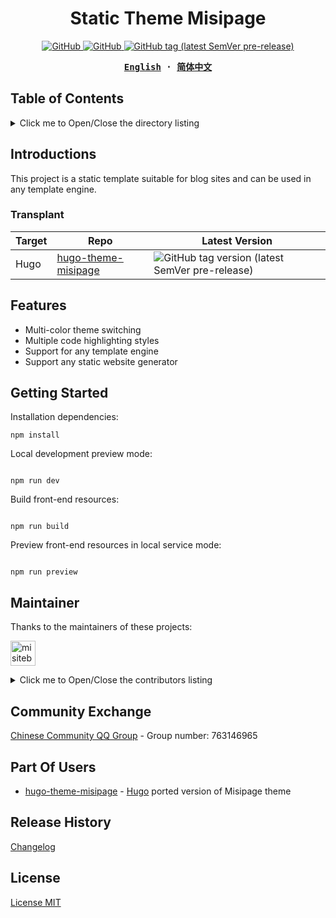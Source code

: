 <h1 align="center">Static Theme Misipage</h1>

<p align="center">
  <a href="./LICENSE">
    <img alt="GitHub" src="https://img.shields.io/github/license/misitebao/static-theme-misipage"/>
  </a>
  <a href="https://github.com/misitebao/yakia">
    <img
      alt="GitHub"
      src="https://cdn.jsdelivr.net/gh/misitebao/yakia@main/assets/badge_flat.svg"
    />
  </a>
  <a href="https://github.com/misitebao/static-theme-misipage">
    <img alt="GitHub tag (latest SemVer pre-release)" src="https://img.shields.io/github/v/tag/misitebao/static-theme-misipage?include_prereleases&label=version"/>
  </a>
</p>

<div align="center">
<strong>
<samp>

[English](README.md) · [简体中文](README.zh-Hans.md)

</samp>
</strong>
</div>

## Table of Contents

<details>
  <summary>Click me to Open/Close the directory listing</summary>

- [Table of Contents](#table-of-contents)
- [Introductions](#introductions)
  - [Official Website](#official-website)
  - [Background](#background)
  - [Transplant](#transplant)
- [Graphic Demo](#graphic-demo)
- [Features](#features)
- [Architecture](#architecture)
- [Getting Started](#getting-started)
- [Maintainer](#maintainer)
- [Contributors](#contributors)
- [Community Exchange](#community-exchange)
- [Part Of Users](#part-of-users)
- [Release History](#release-history)
- [Donators](#donators)
- [Sponsors](#sponsors)
- [Special Thanks](#special-thanks)
- [License](#license)

</details>

## Introductions

This project is a static template suitable for blog sites and can be used in any template engine.

<!-- ### Official Website -->

<!-- Fill in the official website address of your project here, including homepage, documentation, etc. -->

<!-- ### Background -->

<!-- Fill in the project creation background here -->

### Transplant

| Target | Repo                                                                    | Latest Version                                                                                                                                         |
| ------ | ----------------------------------------------------------------------- | ------------------------------------------------------------------------------------------------------------------------------------------------------ |
| Hugo   | [hugo-theme-misipage](https://github.com/misitebao/hugo-theme-misipage) | ![GitHub tag version (latest SemVer pre-release)](https://img.shields.io/github/v/tag/misitebao/hugo-theme-misipage?include_prereleases&label=version) |

<!-- ## Graphic Demo -->

<!-- Place the demo of your project here, which can be a specific visit address, picture screenshot, Gif or video, etc. -->

## Features

<!-- Fill in the features of your project here, usually a list. -->

- Multi-color theme switching
- Multiple code highlighting styles
- Support for any template engine
- Support any static website generator

<!-- ## Architecture -->

<!-- Fill in your project architecture diagram or description here, and you can place the project directory description -->

## Getting Started

Installation dependencies:

```shell
npm install
```

Local development preview mode:

```shell

npm run dev
```

Build front-end resources:

```shell

npm run build
```

Preview front-end resources in local service mode:

```shell

npm run preview
```

<!-- Write the detailed instructions for the project here, and tell users how to use your project. -->

## Maintainer

<!-- Fill in the relevant information of the project author here -->

Thanks to the maintainers of these projects:

<a href="https://github.com/misitebao"><img src="https://github.com/misitebao.png" width="40" height="40" alt="misitebao" title="misitebao"/></a>

<details>
  <summary>Click me to Open/Close the contributors listing</summary>

- [Misitebao](https://github.com/misitebao) - Project author, full stack engineer.

</details>

<!-- ## Contributors -->

<!-- Fill in the list of contributors to the project here, usually a list, of course, you can also use pictures instead. -->

## Community Exchange

<!-- Fill in the online and offline communication address of the project here, which can be an instant messaging group, a community, or a discussion group, etc. -->

<a target="_blank" href="https://qm.qq.com/cgi-bin/qm/qr?k=dBpHFuSL9wRZ7KSk84iRi780ScsOehhB&jump_from=webapi">Chinese Community QQ Group</a> - Group number: 763146965

## Part Of Users

<!-- Fill in the user list of the project here, and tell visitors which users are using your project. -->

- [hugo-theme-misipage](https://github.com/misitebao/hugo-theme-misipage) - [Hugo](https://github.com/gohugoio/hugo) ported version of Misipage theme

## Release History

[Changelog](./CHENGELOG.md)

<!-- ## Donators -->

<!-- Fill in the list of donors here -->

<!-- ## Sponsors -->

<!-- Fill in the list of sponsors here -->

<!-- ## Special Thanks -->

<!-- Fill in the list of special thanks here, which can be anything or a person. -->

## License

[License MIT](LICENSE)
